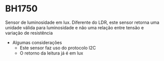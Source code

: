 # BH1750

Sensor de luminosidade em lux. Diferente do LDR, este sensor retorna uma unidade válida para luminosidade e não uma relação entre tensão e variação de resistência

- Algumas considerações
    - Este sensor faz uso do protocolo I2C
    - O retorno da leitura já é em lux 
    